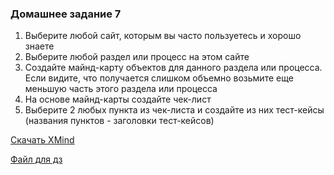 ### Домашнее задание 7

1. Выберите любой сайт, которым вы часто пользуетесь и хорошо знаете
1. Выберите любой раздел или процесс на этом сайте 
1. Создайте майнд-карту объектов для данного раздела или процесса. Если видите, что получается слишком объемно возьмите еще меньшую часть этого раздела или процесса
1. На основе майнд-карты создайте чек-лист
1. Выберите 2 любых пункта из чек-листа и создайте из них тест-кейсы (названия пунктов - заголовки тест-кейсов)

[Скачать XMind](https://www.xmind.net/download/)

[Файл для дз](https://docs.google.com/spreadsheets/d/1dINGJYuOFxcPEKz_9NZVyrBB_94VE2Ak2wFyzigPI6A/edit#gid=597683524)


